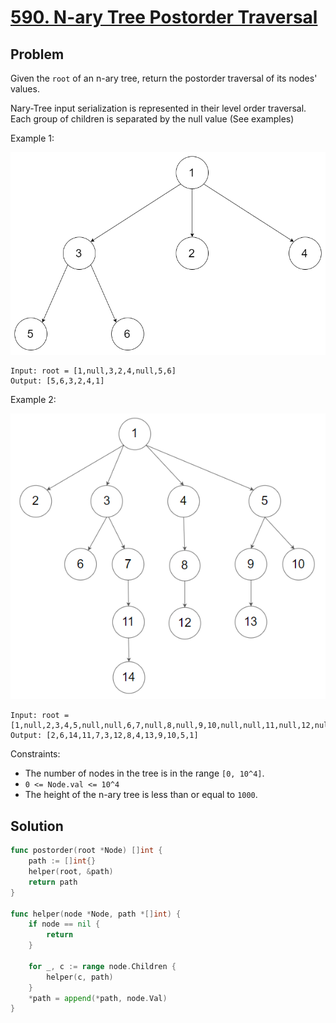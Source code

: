 # [590. N-ary Tree Postorder Traversal](https://leetcode.com/problems/n-ary-tree-postorder-traversal/)

## Problem

Given the `root` of an n-ary tree, return the postorder traversal of its nodes' values.

Nary-Tree input serialization is represented in their level order traversal. Each group of children is separated by the null value (See examples)


Example 1:

![alt text](image.png)

```
Input: root = [1,null,3,2,4,null,5,6]
Output: [5,6,3,2,4,1]
```

Example 2:

![alt text](image-1.png)

```
Input: root = [1,null,2,3,4,5,null,null,6,7,null,8,null,9,10,null,null,11,null,12,null,13,null,null,14]
Output: [2,6,14,11,7,3,12,8,4,13,9,10,5,1]
``` 

Constraints:

- The number of nodes in the tree is in the range `[0, 10^4]`.
- `0 <= Node.val <= 10^4`
- The height of the n-ary tree is less than or equal to `1000`.


## Solution

```go
func postorder(root *Node) []int {
	path := []int{}
	helper(root, &path)
	return path
}

func helper(node *Node, path *[]int) {
	if node == nil {
		return
	}

	for _, c := range node.Children {
		helper(c, path)
	}
	*path = append(*path, node.Val)
}
```